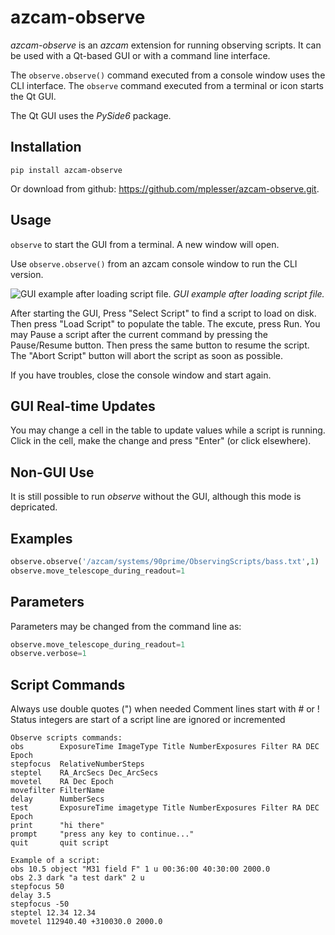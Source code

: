 # azcam-observe

*azcam-observe* is an *azcam* extension for running observing scripts. It can be used
with a Qt-based GUI or with a command line interface.

The `observe.observe()` command executed from a console window uses the CLI interface. The `observe` command executed from a terminal or icon starts the Qt GUI.

The Qt GUI uses the *PySide6* package.

## Installation

`pip install azcam-observe`

Or download from github: https://github.com/mplesser/azcam-observe.git.

## Usage

`observe` to start the GUI from a terminal.  A new window will open.

Use `observe.observe()` from an azcam console window to run the CLI version.

![GUI example after loading script file.](observe_gui.jpg)
*GUI example after loading script file.*

After starting the GUI, Press "Select Script" to find a script to load on disk. 
Then press "Load Script" to populate the table.  The excute, press Run.
You may Pause a script after the current command by pressing the Pause/Resume button. 
Then press the same button to resume the script.  The "Abort Script" button will 
abort the script as soon as possible.

If you have troubles, close the console window and start again.

## GUI Real-time Updates

   You may change a cell in the table to update values while a script is running.  Click in the cell, make the change and press "Enter" (or click elsewhere).
   
## Non-GUI Use

It is still possible to run *observe* without the GUI, although this mode is depricated.
   
## Examples

```python
observe.observe('/azcam/systems/90prime/ObservingScripts/bass.txt',1)
observe.move_telescope_during_readout=1
```

## Parameters

   Parameters may be changed from the command line as:
   
```python
observe.move_telescope_during_readout=1
observe.verbose=1
```

## Script Commands

Always use double quotes (") when needed
Comment lines start with # or !
Status integers are start of a script line are ignored or incremented

```
Observe scripts commands:
obs        ExposureTime ImageType Title NumberExposures Filter RA DEC Epoch
stepfocus  RelativeNumberSteps
steptel    RA_ArcSecs Dec_ArcSecs
movetel    RA Dec Epoch
movefilter FilterName
delay      NumberSecs
test       ExposureTime imagetype Title NumberExposures Filter RA DEC Epoch
print      "hi there"
prompt     "press any key to continue..."
quit       quit script

Example of a script:
obs 10.5 object "M31 field F" 1 u 00:36:00 40:30:00 2000.0 
obs 2.3 dark "a test dark" 2 u
stepfocus 50
delay 3.5
stepfocus -50
steptel 12.34 12.34
movetel 112940.40 +310030.0 2000.0
```
